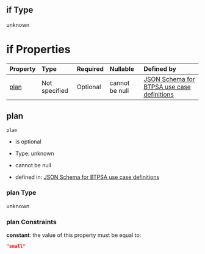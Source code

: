 ## if Type

unknown

# if Properties

| Property      | Type          | Required | Nullable       | Defined by                                                                                                                                                                                                                                  |
| :------------ | :------------ | :------- | :------------- | :------------------------------------------------------------------------------------------------------------------------------------------------------------------------------------------------------------------------------------------ |
| [plan](#plan) | Not specified | Optional | cannot be null | [JSON Schema for BTPSA use case definitions](btpsa-usecase-properties-services-items-allof-1-then-allof-91-then-allof-2-if-properties-plan.md "undefined#/properties/services/items/allOf/1/then/allOf/91/then/allOf/2/if/properties/plan") |

## plan



`plan`

*   is optional

*   Type: unknown

*   cannot be null

*   defined in: [JSON Schema for BTPSA use case definitions](btpsa-usecase-properties-services-items-allof-1-then-allof-91-then-allof-2-if-properties-plan.md "undefined#/properties/services/items/allOf/1/then/allOf/91/then/allOf/2/if/properties/plan")

### plan Type

unknown

### plan Constraints

**constant**: the value of this property must be equal to:

```json
"small"
```
